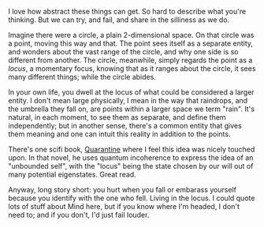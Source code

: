I love how abstract these things can get. So hard to describe what you're thinking. But we can try, and fail, and share in the silliness as we do.

Imagine there were a circle, a plain 2-dimensional space. On that circle was a point, moving this way and that. The point sees itself as a separate entity, and wonders about the vast range of the circle, and why one side is so different from another. The circle, meanwhile, simply regards the point as a *locus*, a momentary focus, knowing that as it ranges about the circle, it sees many different things; while the circle abides.

In your own life, you dwell at the locus of what could be considered a larger entity. I don't mean large physically, I mean in the way that raindrops, and the umbrella they fall on, are points within a larger space we term "rain". It's natural, in each moment, to see them as separate, and define them independently; but in another sense, there's a common entity that gives them meaning and one can intuit this reality in addition to the points.

There's one scifi book, [Quarantine](https://www.wikiwand.com/en/Quarantine_(Egan_novel)) where I feel this idea was nicely touched upon. In that novel, he uses quantum incoherence to express the idea of an "unbounded self", with the "locus" being the state chosen by our will out of many potential eigenstates. Great read.

Anyway, long story short: you hurt when you fall or embarass yourself because you identify with the one who fell. Living in the locus. I could quote lots of stuff about Mind here, but if you know where I'm headed, I don't need to; and if you don't, I'd just fail louder.
